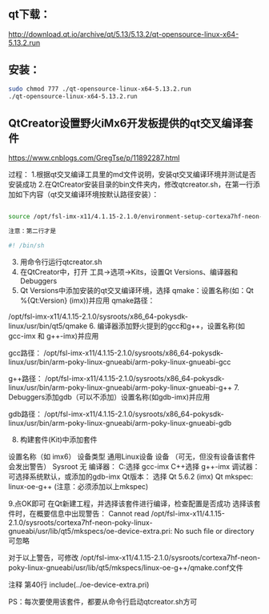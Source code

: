 ## qt下载：
http://download.qt.io/archive/qt/5.13/5.13.2/qt-opensource-linux-x64-5.13.2.run

## 安装：
```bash
sudo chmod 777 ./qt-opensource-linux-x64-5.13.2.run
./qt-opensource-linux-x64-5.13.2.run
```

## QtCreator设置野火iMx6开发板提供的qt交叉编译套件
https://www.cnblogs.com/GregTse/p/11892287.html

过程：
1.根据qt交叉编译工具里的md文件说明，安装qt交叉编译环境并测试是否安装成功
2.在QtCreator安装目录的bin文件夹内，修改qtcreator.sh，在第一行添加如下内容（qt交叉编译环境按默认路径安装）：

```bash

source /opt/fsl-imx-x11/4.1.15-2.1.0/environment-setup-cortexa7hf-neon-poky-linux-gnueabi 

注意：第二行才是

#! /bin/sh

```

3. 用命令行运行qtcreator.sh
4. 在QtCreator中，打开 工具->选项->Kits，设置Qt Versions、编译器和Debuggers
5. Qt Versions中添加安装的qt交叉编译环境，选择 qmake：设置名称(如：Qt %{Qt:Version} (imx))并应用
qmake路径：

/opt/fsl-imx-x11/4.1.15-2.1.0/sysroots/x86_64-pokysdk-linux/usr/bin/qt5/qmake
6. 编译器添加野火提到的gcc和g++，设置名称(如 gcc-imx 和 g++-imx)并应用

gcc路径：
/opt/fsl-imx-x11/4.1.15-2.1.0/sysroots/x86_64-pokysdk-linux/usr/bin/arm-poky-linux-gnueabi/arm-poky-linux-gnueabi-gcc

g++路径：
/opt/fsl-imx-x11/4.1.15-2.1.0/sysroots/x86_64-pokysdk-linux/usr/bin/arm-poky-linux-gnueabi/arm-poky-linux-gnueabi-g++
7. Debuggers添加gdb（可以不添加）设置名称(如gdb-imx)并应用

gdb路径：
/opt/fsl-imx-x11/4.1.15-2.1.0/sysroots/x86_64-pokysdk-linux/usr/bin/arm-poky-linux-gnueabi/arm-poky-linux-gnueabi-gdb

8. 构建套件(Kit)中添加套件


设置名称（如 imx6）
设备类型 通用Linux设备
设备 （可无，但没有设备该套件会发出警告）
Sysroot 无
编译器： C:选择 gcc-imx C++选择 g++-imx
调试器： 可选择系统默认，或添加的gdb-imx
Qt版本： 选择 Qt 5.6.2 (imx)
Qt mkspec: linux-oe-g++
(注意：必须添加以上mkspec)


9.点OK即可
在Qt新建工程，并选择该套件进行编译，检查配置是否成功
选择该套件时，在概要信息中出现警告：
Cannot read /opt/fsl-imx-x11/4.1.15-2.1.0/sysroots/cortexa7hf-neon-poky-linux-gnueabi/usr/lib/qt5/mkspecs/oe-device-extra.pri: No such file or directory
可忽略

对于以上警告，可修改 /opt/fsl-imx-x11/4.1.15-2.1.0/sysroots/cortexa7hf-neon-poky-linux-gnueabi/usr/lib/qt5/mkspecs/linux-oe-g++/qmake.conf文件

注释 第40行 include(../oe-device-extra.pri)

PS：每次要使用该套件，都要从命令行启动qtcreator.sh方可
